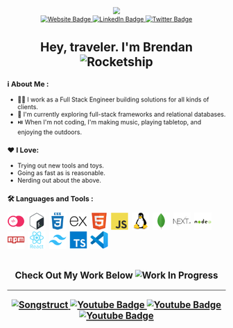 <div align="center" id="header">
  <img
    src="https://media.giphy.com/media/v1.Y2lkPTc5MGI3NjExYjI5eDdoMTFxYnE4aWhxOXh2ZDMzdWFwbXB6Y3VqNW1uaHh6NmtrcCZlcD12MV9pbnRlcm5hbF9naWZfYnlfaWQmY3Q9Zw/0j2lMSW5dDCClRIhnr/giphy.gif"
    width="200"
  />
  <div id="badges">
    <a href="https://bkschatzki.dev" target="_blank">
      <img
        src="https://img.shields.io/badge/Website-red?style=for-the-badge"
        alt="Website Badge"
      />
    </a>
    <a href="https://www.linkedin.com/in/bkschatzki/" target="_blank">
      <img
        src="https://img.shields.io/badge/LinkedIn-blue?style=for-the-badge"
        alt="LinkedIn Badge"
      />
    </a>
    <a href="https://twitter.com/BKSchatzki" target="_blank">
      <img
        src="https://img.shields.io/badge/Twitter-black?style=for-the-badge"
        alt="Twitter Badge"
      />
    </a>
  </div>
  <h1>
    Hey, traveler. I'm Brendan
    <img
      src="https://media.giphy.com/media/HrRvnN7NuJy4InG4MV/giphy.gif"
      alt="Rocketship"
      width="30px"
    />
  </h1>
</div>

### ℹ️ About Me :

- 👨‍💻 I work as a Full Stack Engineer building solutions for all kinds of clients.
- 🌱 I'm currently exploring full-stack frameworks and relational databases.
- ⏯️ When I'm not coding, I'm making music, playing tabletop, and enjoying the outdoors.

### ❤️ I Love:

- Trying out new tools and toys.
- Going as fast as is reasonable.
- Nerding out about the above.

### 🛠️ Languages and Tools :

<div>
  <img src="https://github.com/devicons/devicon/blob/master/icons/appwrite/appwrite-original.svg"  title="Appwrite" alt="Appwrite" width="40" height="40"/>&nbsp;
  <img src="https://github.com/devicons/devicon/blob/master/icons/bash/bash-original.svg"  title="Bash" alt="Bash" width="40" height="40"/>&nbsp;
  <img src="https://github.com/devicons/devicon/blob/master/icons/css3/css3-plain-wordmark.svg"  title="CSS3" alt="CSS" width="40" height="40"/>&nbsp;
  <img src="https://github.com/devicons/devicon/blob/master/icons/express/express-original.svg"  title="Express" alt="Express" width="40" height="40"/>&nbsp;
  <img src="https://github.com/devicons/devicon/blob/master/icons/html5/html5-original.svg" title="HTML5" alt="HTML" width="40" height="40"/>&nbsp;
  <img src="https://github.com/devicons/devicon/blob/master/icons/javascript/javascript-original.svg" title="JavaScript" alt="JavaScript" width="40" height="40"/>&nbsp;
  <img src="https://github.com/devicons/devicon/blob/master/icons/linux/linux-original.svg" title="Linux" alt="Linux" width="40" height="40"/>&nbsp;
  <img src="https://github.com/devicons/devicon/blob/master/icons/mongodb/mongodb-original.svg" title="MongoDB" alt="MongoDB" width="40" height="40"/>&nbsp;
  <img src="https://github.com/devicons/devicon/blob/master/icons/nextjs/nextjs-original-wordmark.svg" title="NextJS" alt="NextJS" width="40" height="40"/>&nbsp;
  <img src="https://github.com/devicons/devicon/blob/master/icons/nodejs/nodejs-original-wordmark.svg" title="NodeJS" alt="NodeJS" width="40" height="40"/>&nbsp;
  <img src="https://github.com/devicons/devicon/blob/master/icons/npm/npm-original-wordmark.svg" title="NPM" alt="NPM" width="40" height="40"/>&nbsp;
  <img src="https://github.com/devicons/devicon/blob/master/icons/react/react-original-wordmark.svg" title="React" alt="React" width="40" height="40"/>&nbsp;
  <img src="https://github.com/devicons/devicon/blob/master/icons/tailwindcss/tailwindcss-plain.svg" title="TailwindCSS" alt="TailwindCSS" width="40" height="40"/>&nbsp;
  <img src="https://github.com/devicons/devicon/blob/master/icons/typescript/typescript-original.svg" title="TypeScript" alt="TypeScript" width="40" height="40"/>&nbsp;
  <img src="https://github.com/devicons/devicon/blob/master/icons/vscode/vscode-original.svg" title="VSCode" alt="VSCode" width="40" height="40"/>&nbsp;
</div>

<br>

<h2 align="center">
  Check Out My Work Below
  <img
    src="https://media.giphy.com/media/RkX2zcpO79EAf82ESl/giphy.gif"
    alt="Work In Progress"
    width="30px"
</h2>

---

<div align="center" id="projects">
  <a href="https://songstruct.netlify.app" target="_blank">
    <img
      src="https://res.cloudinary.com/djqsm7sz5/image/upload/v1691468692/bks-portfolio/songstruct_z756ky.jpg"
      alt="Songstruct"
      width="300"
    />
  </a>
  <a href="https://bk-chat.netlify.app" target="_blank">
    <img
      src="https://res.cloudinary.com/djqsm7sz5/image/upload/v1691468692/bks-portfolio/bk-chat_fleaqo.jpg"
      alt="Youtube Badge"
      width="300"
    />
  </a>
  <a href="https://cflatrun.com" target="_blank">
    <img
      src="https://res.cloudinary.com/djqsm7sz5/image/upload/v1691468692/bks-portfolio/cflatrun-landingpage_qol3oj.jpg"
      alt="Youtube Badge"
      width="300"
    />
  </a>
  <a href="https://nbs-portfolio.netlify.app" target="_blank">
    <img
      src="https://res.cloudinary.com/djqsm7sz5/image/upload/v1691468692/bks-portfolio/nick-b-schatzki_i9v5yx.jpg"
      alt="Youtube Badge"
      width="300"
    />
  </a>
</div>


